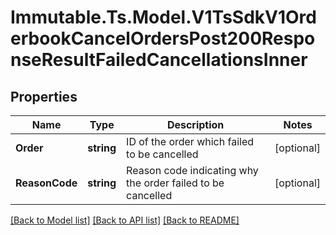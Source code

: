 # Immutable.Ts.Model.V1TsSdkV1OrderbookCancelOrdersPost200ResponseResultFailedCancellationsInner

## Properties

Name | Type | Description | Notes
------------ | ------------- | ------------- | -------------
**Order** | **string** | ID of the order which failed to be cancelled | [optional] 
**ReasonCode** | **string** | Reason code indicating why the order failed to be cancelled | [optional] 

[[Back to Model list]](../README.md#documentation-for-models) [[Back to API list]](../README.md#documentation-for-api-endpoints) [[Back to README]](../README.md)

